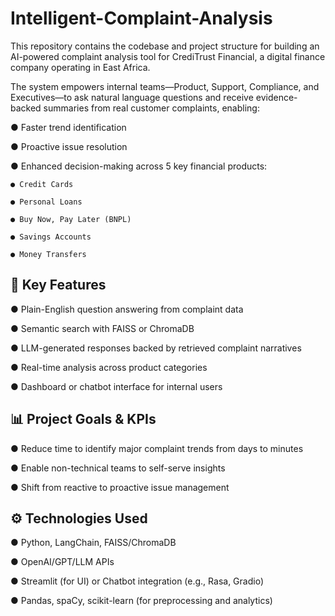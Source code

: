 # Intelligent-Complaint-Analysis
This repository contains the codebase and project structure for building an AI-powered complaint analysis tool for CrediTrust Financial, a digital finance company operating in East Africa.

The system empowers internal teams—Product, Support, Compliance, and Executives—to ask natural language questions and receive evidence-backed summaries from real customer complaints, enabling:

● Faster trend identification

● Proactive issue resolution

● Enhanced decision-making across 5 key financial products:

    ● Credit Cards

    ● Personal Loans

    ● Buy Now, Pay Later (BNPL)

    ● Savings Accounts

    ● Money Transfers

## 🔑 Key Features

● Plain-English question answering from complaint data

● Semantic search with FAISS or ChromaDB

● LLM-generated responses backed by retrieved complaint narratives

● Real-time analysis across product categories

● Dashboard or chatbot interface for internal users

## 📊 Project Goals & KPIs

● Reduce time to identify major complaint trends from days to minutes

● Enable non-technical teams to self-serve insights

● Shift from reactive to proactive issue management

## ⚙️ Technologies Used

● Python, LangChain, FAISS/ChromaDB

● OpenAI/GPT/LLM APIs

● Streamlit (for UI) or Chatbot integration (e.g., Rasa, Gradio)

● Pandas, spaCy, scikit-learn (for preprocessing and analytics)